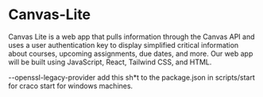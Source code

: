 # Canvas-Lite
Canvas Lite is a web app that pulls information through the Canvas API and uses a user authentication key to display simplified critical information about courses, upcoming assignments, due dates, and more. Our web app will be built using JavaScript, React, Tailwind CSS, and HTML.


--openssl-legacy-provider add this sh*t to the package.json in scripts/start for craco start for windows machines.
